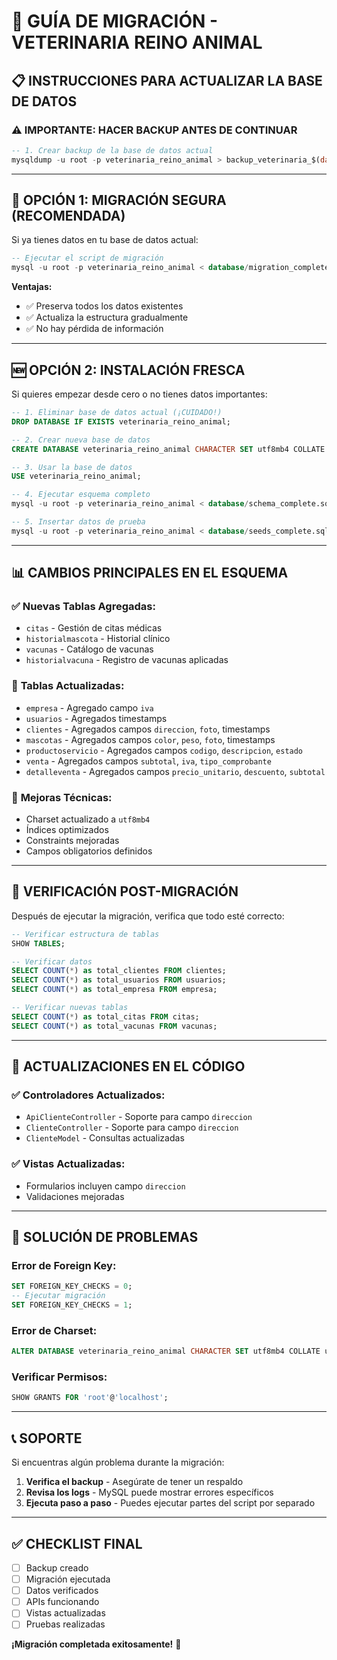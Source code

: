 # 🚀 GUÍA DE MIGRACIÓN - VETERINARIA REINO ANIMAL

## 📋 **INSTRUCCIONES PARA ACTUALIZAR LA BASE DE DATOS**

### ⚠️ **IMPORTANTE: HACER BACKUP ANTES DE CONTINUAR**

```sql
-- 1. Crear backup de la base de datos actual
mysqldump -u root -p veterinaria_reino_animal > backup_veterinaria_$(date +%Y%m%d_%H%M%S).sql
```

---

## 🔄 **OPCIÓN 1: MIGRACIÓN SEGURA (RECOMENDADA)**

Si ya tienes datos en tu base de datos actual:

```sql
-- Ejecutar el script de migración
mysql -u root -p veterinaria_reino_animal < database/migration_complete.sql
```

**Ventajas:**
- ✅ Preserva todos los datos existentes
- ✅ Actualiza la estructura gradualmente
- ✅ No hay pérdida de información

---

## 🆕 **OPCIÓN 2: INSTALACIÓN FRESCA**

Si quieres empezar desde cero o no tienes datos importantes:

```sql
-- 1. Eliminar base de datos actual (¡CUIDADO!)
DROP DATABASE IF EXISTS veterinaria_reino_animal;

-- 2. Crear nueva base de datos
CREATE DATABASE veterinaria_reino_animal CHARACTER SET utf8mb4 COLLATE utf8mb4_unicode_ci;

-- 3. Usar la base de datos
USE veterinaria_reino_animal;

-- 4. Ejecutar esquema completo
mysql -u root -p veterinaria_reino_animal < database/schema_complete.sql

-- 5. Insertar datos de prueba
mysql -u root -p veterinaria_reino_animal < database/seeds_complete.sql
```

---

## 📊 **CAMBIOS PRINCIPALES EN EL ESQUEMA**

### ✅ **Nuevas Tablas Agregadas:**
- `citas` - Gestión de citas médicas
- `historialmascota` - Historial clínico
- `vacunas` - Catálogo de vacunas
- `historialvacuna` - Registro de vacunas aplicadas

### 🔄 **Tablas Actualizadas:**
- `empresa` - Agregado campo `iva`
- `usuarios` - Agregados timestamps
- `clientes` - Agregados campos `direccion`, `foto`, timestamps
- `mascotas` - Agregados campos `color`, `peso`, `foto`, timestamps
- `productoservicio` - Agregados campos `codigo`, `descripcion`, `estado`
- `venta` - Agregados campos `subtotal`, `iva`, `tipo_comprobante`
- `detalleventa` - Agregados campos `precio_unitario`, `descuento`, `subtotal`

### 🔧 **Mejoras Técnicas:**
- Charset actualizado a `utf8mb4`
- Índices optimizados
- Constraints mejoradas
- Campos obligatorios definidos

---

## 🧪 **VERIFICACIÓN POST-MIGRACIÓN**

Después de ejecutar la migración, verifica que todo esté correcto:

```sql
-- Verificar estructura de tablas
SHOW TABLES;

-- Verificar datos
SELECT COUNT(*) as total_clientes FROM clientes;
SELECT COUNT(*) as total_usuarios FROM usuarios;
SELECT COUNT(*) as total_empresa FROM empresa;

-- Verificar nuevas tablas
SELECT COUNT(*) as total_citas FROM citas;
SELECT COUNT(*) as total_vacunas FROM vacunas;
```

---

## 🔧 **ACTUALIZACIONES EN EL CÓDIGO**

### ✅ **Controladores Actualizados:**
- `ApiClienteController` - Soporte para campo `direccion`
- `ClienteController` - Soporte para campo `direccion`
- `ClienteModel` - Consultas actualizadas

### ✅ **Vistas Actualizadas:**
- Formularios incluyen campo `direccion`
- Validaciones mejoradas

---

## 🚨 **SOLUCIÓN DE PROBLEMAS**

### **Error de Foreign Key:**
```sql
SET FOREIGN_KEY_CHECKS = 0;
-- Ejecutar migración
SET FOREIGN_KEY_CHECKS = 1;
```

### **Error de Charset:**
```sql
ALTER DATABASE veterinaria_reino_animal CHARACTER SET utf8mb4 COLLATE utf8mb4_unicode_ci;
```

### **Verificar Permisos:**
```sql
SHOW GRANTS FOR 'root'@'localhost';
```

---

## 📞 **SOPORTE**

Si encuentras algún problema durante la migración:

1. **Verifica el backup** - Asegúrate de tener un respaldo
2. **Revisa los logs** - MySQL puede mostrar errores específicos
3. **Ejecuta paso a paso** - Puedes ejecutar partes del script por separado

---

## ✅ **CHECKLIST FINAL**

- [ ] Backup creado
- [ ] Migración ejecutada
- [ ] Datos verificados
- [ ] APIs funcionando
- [ ] Vistas actualizadas
- [ ] Pruebas realizadas

**¡Migración completada exitosamente!** 🎉
